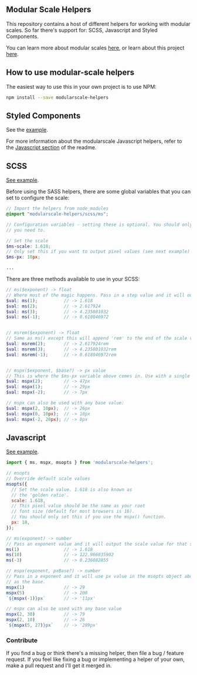 ## Modular Scale Helpers

This repository contains a host of different helpers for working with modular scales. So far there's support for: SCSS, Javascript and Styled Components.

You can learn more about modular scales [here](http://www.modularscale.com/?20&px&1.125), or learn about this project [here](https://nosaj.io/r/modular-scale).

## How to use modular-scale helpers
The easiest way to use this in your own project is to use NPM:

```sh
npm install --save modularscale-helpers
```

<a name="styled-components"></a>
## Styled Components 
See the [example](https://github.com/nosajio/modularscale/tree/master/examples/styled-components/example.js).

For more information about the modularscale Javascript helpers, refer to the [Javascript section](#javascript) of the readme.

<a name="scss"></a>
## SCSS 
[See example](https://github.com/nosajio/modularscale/tree/master/examples/scss/example.scss).

Before using the SASS helpers, there are some global variables that you can set to configure the scale:
```scss
// Import the helpers from node_modules
@import "modularscale-helpers/scss/ms";

// Configuration variables - setting these is optional. You should only set them if
// you need to.

// Set the scale
$ms-scale: 1.618;
// Only set this if you want to output pixel values (see next example)
$ms-px: 18px;

...
```

There are three methods available to use in your SCSS:
```scss
// ms($exponent) -> float
// Where most of the magic happens. Pass in a step value and it will output the scale value. 
$val: ms(1);          // -> 1.618
$val: ms(2);          // -> 2.617924
$val: ms(3);          // -> 4.235801032
$val: ms(-1);         // -> 0.618046972


// msrem($exponent) -> float
// Same as ms() except this will append 'rem' to the end of the scale value, making it easier to use without string concatenation.
$val: msrem(2);       // -> 2.617924rem
$val: msrem(3);       // -> 4.235801032rem
$val: msrem(-1);      // -> 0.618046972rem


// mspx($exponent, $base?) -> px value
// This is where the $ms-px variable above comes in. Use with a single argument to output a pixel value that uses the value of $ms-mx as a base.
$val: mspx(2);        // -> 47px
$val: mspx(1);        // -> 29px
$val: mspx(-2);       // -> 7px

// mspx can also be used with any base value:
$val: mspx(2, 10px);  // -> 26px
$val: mspx(0, 10px);  // -> 10px
$val: mspx(-2, 20px); // -> 8px
```


<a name="javascript"></a>
## Javascript 
[See example](https://github.com/nosajio/modularscale/tree/master/examples/js/example.js).

```js
import { ms, mspx, msopts } from 'modularscale-helpers';

// msopts
// Override default scale values
msopts({
  // Set the scale value. 1.618 is also known as 
  // the 'golden ratio'.
  scale: 1.618,
  // This pixel value should be the same as your root 
  // font size (default for most browsers is 16).
  // You should only set this if you use the mspx() function.
  px: 18,
});

// ms(exponent) -> number
// Pass an exponent value and it will output the scale value for that step.
ms(1)                 // -> 1.618
ms(10)                // -> 122.966035902
ms(-3)                // -> 0.236082855

// mspx(exponent, pxBase?) -> number
// Pass in a exponent and it will use px value in the msopts object above 
// as the base.
mspx(1)               // -> 29 
mspx(5)               // -> 200
`${mspx(-1)}px`       // -> '11px'

// mspx can also be used with any base value
mspx(2, 30)           // -> 79
mspx(2, 10)           // -> 26
`${mspx(5, 27)}px`    // -> '299px'
```

### Contribute
If you find a bug or think there's a missing helper, then file a bug / feature request. If you feel like fixing a bug or implementing a helper of your own, make a pull request and I'll get it merged in.

